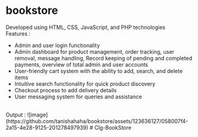 # bookstore

Developed using HTML, CSS, JavaScript, and PHP technologies</br>
Features : </br>
<ul>
  <li>Admin and user login functionality</li>
  <li>Admin dashboard for product management, order tracking, user removal, message handling, Record keeping of pending and completed payments, overview of total admin and user accounts</li>
  <li>User-friendly cart system with the ability to add, search, and delete items</li>
  <li>Intuitive search functionality for quick product discovery</li>
  <li>Checkout process to add delivery details</li>
  <li>User messaging system for queries and assistance</li>
</ul>
</br>
Output :
![image](https://github.com/tanishahaha/bookstore/assets/123636127/058007f4-2a15-4e28-9125-201278497939)
#   C l g - B o o k S t o r e  
 